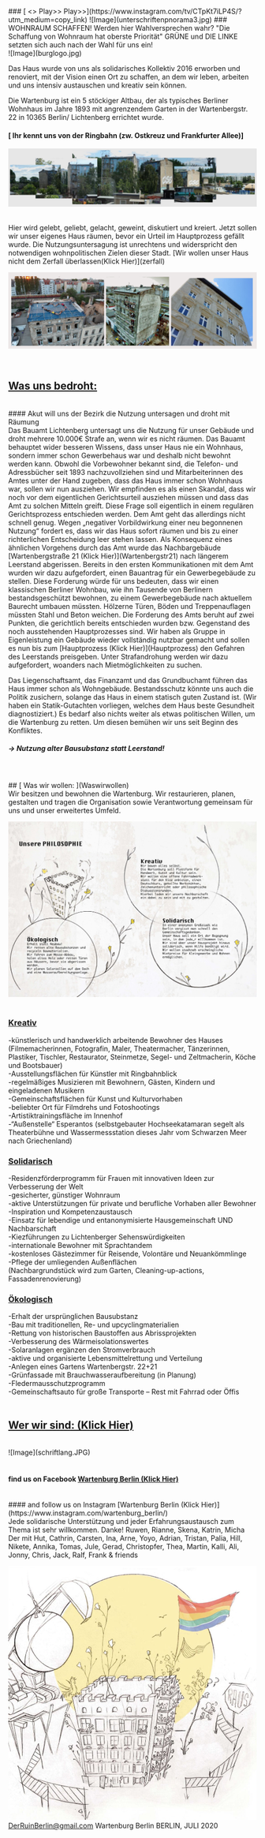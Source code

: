 <br />
### [ <<Play <<Play <<    ALLES UBER UNS - IN DIESEM VIDEO   >> Play>> Play>>](https://www.instagram.com/tv/CTpKt7iLP4S/?utm_medium=copy_link)
![Image](unterschriftenpnorama3.jpg)
### WOHNRAUM SCHAFFEN! Werden hier Wahlversprechen wahr?
"Die Schaffung von Wohnraum hat oberste Priorität" GRÜNE und DIE LINKE setzten sich auch nach der Wahl für uns ein!

<br />
![Image](burglogo.jpg)




Das Haus wurde von uns als solidarisches Kollektiv 2016 erworben und renoviert, mit der Vision einen Ort zu schaffen, 
an dem wir leben, arbeiten und uns intensiv austauschen und kreativ sein können.

Die Wartenburg ist ein 5 stöckiger Altbau, der als typisches Berliner Wohnhaus im Jahre 1893 
mit angrenzendem Garten in der Wartenbergstr. 22 in 10365 Berlin/ Lichtenberg errichtet wurde.

#### [                                          Ihr kennt uns von der Ringbahn (zw. Ostkreuz und Frankfurter Allee)]
![Image](burgpannorama.JPG)

<br />
Hier wird gelebt, geliebt,
gelacht, geweint, diskutiert und kreiert.
Jetzt sollen wir unser eigenes Haus räumen, bevor ein Urteil im Hauptprozess gefällt wurde. 
Die Nutzungsuntersagung ist unrechtens und widerspricht den notwendigen wohnpolitischen Zielen dieser Stadt. 
[Wir wollen unser Haus nicht dem Zerfall überlassen(Klick Hier)](zerfall)

![Image](3erFasadegrau.PNG.png)




<br />

##  [                                          Was uns bedroht:](Wasunsbedroht)
<br />
#### Akut will uns der Bezirk die Nutzung untersagen und droht mit Räumung
<br />
Das Bauamt Lichtenberg untersagt uns die Nutzung für unser Gebäude und droht mehrere 10.000€ Strafe an, wenn wir es nicht räumen. Das Bauamt behauptet wider besseren Wissens, dass unser Haus nie ein Wohnhaus, sondern immer schon Gewerbehaus war und deshalb nicht bewohnt werden kann. Obwohl die Vorbewohner bekannt sind, die Telefon- und Adressbücher seit 1893 nachzuvollziehen sind und Mitarbeiterinnen des Amtes unter der Hand zugeben, dass das Haus immer schon Wohnhaus war, sollen wir nun ausziehen.
Wir empfinden es als einen Skandal, dass wir noch vor dem eigentlichen Gerichtsurteil ausziehen müssen und dass das Amt zu solchen Mitteln greift. Diese Frage soll eigentlich in einem regulären Gerichtsprozess entschieden werden. Dem Amt geht das allerdings nicht schnell genug. Wegen „negativer Vorbildwirkung einer neu begonnenen Nutzung“ fordert es, dass wir das Haus sofort räumen und bis zu einer richterlichen Entscheidung leer stehen lassen. Als Konsequenz eines ähnlichen Vorgehens durch das Amt wurde das Nachbargebäude [Wartenbergstraße 21 (Klick Hier)](Wartenbergstr21) nach längerem Leerstand abgerissen.
Bereits in den ersten Kommunikationen mit dem Amt wurden wir dazu aufgefordert, einen Bauantrag für ein Gewerbegebäude zu stellen. Diese Forderung würde für uns bedeuten, dass wir einen klassischen Berliner Wohnbau, wie ihn Tausende von Berlinern bestandsgeschützt bewohnen, zu einem Gewerbegebäude nach aktuellem Baurecht umbauen müssten. Hölzerne Türen, Böden und Treppenauflagen müssten Stahl und Beton weichen. 
Die Forderung des Amts beruht auf zwei Punkten, die gerichtlich bereits entschieden wurden bzw. Gegenstand des noch ausstehenden Hauptprozesses sind. Wir haben als Gruppe in Eigenleistung ein Gebäude wieder vollständig nutzbar gemacht und sollen es nun bis zum [Hauptprozess (Klick Hier)](Hauptprozess) den Gefahren des Leerstands preisgeben. Unter Strafandrohung werden wir dazu aufgefordert, woanders nach Mietmöglichkeiten zu suchen. 

Das Liegenschaftsamt, das Finanzamt und das
Grundbuchamt führen das Haus immer schon als
Wohngebäude.
Bestandsschutz könnte uns auch die Politik zusichern,
solange das Haus in einem statisch guten Zustand ist.
(Wir haben ein Statik-Gutachten vorliegen,
welches dem Haus beste Gesundheit diagnostiziert.)
Es bedarf also nichts weiter als etwas politischen
Willen, um die Wartenburg zu retten.
Um diesen bemühen wir uns seit Beginn des Konfliktes.
 
##### -> Nutzung alter Bausubstanz statt Leerstand!


<br />
<br />
##  [                                         Was wir wollen: ](Waswirwollen)
<br />
Wir besitzen und bewohnen die Wartenburg.
Wir restaurieren, planen, gestalten und tragen die Organisation sowie Verantwortung gemeinsam für uns und unser erweitertes Umfeld.

![Image](Philosophie.jpg.jpg)
<br /><br />
### [Kreativ](Kreativ)

-künstlerisch und handwerklich arbeitende Bewohner des Hauses
<br />
 (Filmemacherinnen, Fotografin, Maler, Theatermacher, Tänzerinnen, Plastiker, Tischler, Restaurator, Steinmetze, Segel- und Zeltmacherin, Köche und Bootsbauer) 
 <br />
-Ausstellungsflächen für Künstler mit Ringbahnblick
<br />
-regelmäßiges Musizieren mit Bewohnern, Gästen, Kindern und eingeladenen Musikern
<br />
-Gemeinschaftsflächen für Kunst und Kulturvorhaben 
<br />
-beliebter Ort für Filmdrehs und Fotoshootings 
<br />
-Artistiktrainingsfläche im Innenhof 
<br />
-“Außenstelle“ Esperantos (selbstgebauter Hochseekatamaran segelt als Theaterbühne und Wassermessstation dieses Jahr vom Schwarzen Meer nach Griechenland)


### [Solidarisch](Solidarisch)

-Residenzförderprogramm für Frauen mit innovativen Ideen zur Verbesserung der Welt 
<br />
-gesicherter, günstiger Wohnraum <br />
-aktive Unterstützungen für private und berufliche Vorhaben aller Bewohner 
<br />
-Inspiration und Kompetenzaustausch 
<br />
-Einsatz für lebendige und entanonymisierte Hausgemeinschaft UND Nachbarschaft 
<br />
-Kiezführungen zu Lichtenberger Sehenswürdigkeiten 
<br />
-internationale Bewohner mit Sprachtandem 
<br />
-kostenloses Gästezimmer für Reisende, Volontäre und Neuankömmlinge 
<br />
-Pflege der umliegenden Außenflächen 
<br />
 (Nachbargrundstück wird zum Garten, Cleaning-up-actions, Fassadenrenovierung) 
 <br />

###  [Ökologisch](oekologisch)

-Erhalt der ursprünglichen Bausubstanz 
<br />
-Bau mit traditionellen, Re- und upcyclingmaterialien 
<br />
-Rettung von historischen Baustoffen aus Abrissprojekten 
<br />
-Verbesserung des Wärmeisolationswertes 
<br />
-Solaranlagen ergänzen den Stromverbrauch 
<br />
-aktive und organisierte Lebensmittelrettung und Verteilung 
<br />
-Anlegen eines Gartens Wartenbergstr. 22+21 
<br />
-Grünfassade mit Brauchwasseraufbereitung (in Planung) 
<br />
-Fledermausschutzprogramm 
<br />
-Gemeinschaftsauto für große Transporte – Rest mit Fahrrad oder Öffis 
<br />
<br />

##  [                                                                                       Wer wir sind: (Klick Hier) ](Werwirsind)
 
 
 
<br />
![Image](schriftlang.JPG)
<br />

<br />
 


 
####                      find us on Facebook [Wartenburg Berlin   (Klick Hier)](https://www.facebook.com/wartenburgberlinbleibt/)
<br />
####                     and follow us on Instagram [Wartenburg Berlin   (Klick Hier)](https://www.instagram.com/wartenburg_berlin/)

<br />
Jede solidarische Unterstützung und jeder
Erfahrungsaustausch zum Thema ist sehr
willkommen.
Danke! Ruwen, Rianne, Skena, Katrin, Micha
Der mit Hut, Cathrin, Carsten, Ina, Arne,
Yoyo, Adrian, Tristan, Palia, Hill, Nikete, Annika, Tomas, Jule, Gerad, Christopfer,
Thea, Martin, Kalli, Ali, Jonny, Chris, Jack, Ralf, Frank & friends

![Image](abrissnutzung.JPG)
DerRuinBerlin@gmail.com
Wartenburg Berlin
BERLIN, JULI 2020

